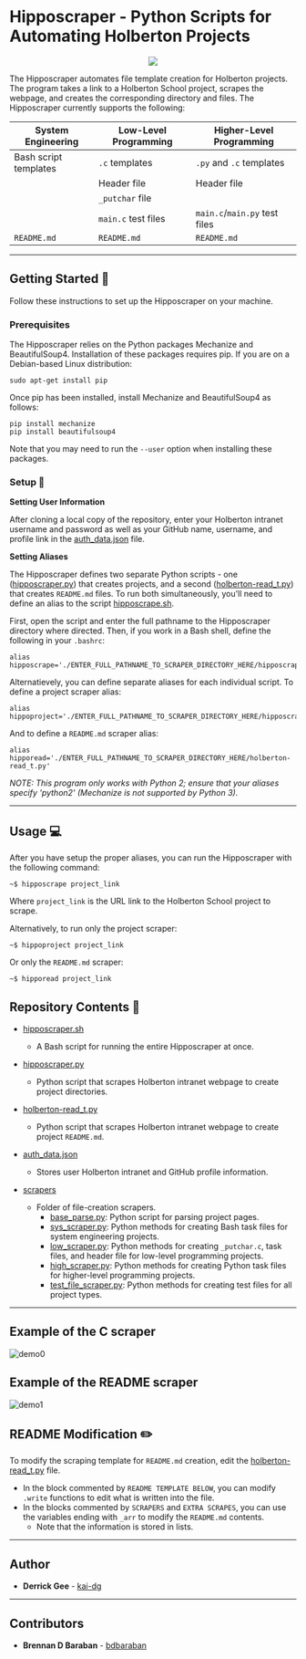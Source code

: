 # Hipposcraper - Python Scripts for Automating Holberton Projects

<p align="center">
  <img src="http://www.holbertonschool.com/holberton-logo.png">
</p>

The Hipposcraper automates file template creation for Holberton projects. The 
program takes a link to a Holberton School project, scrapes the webpage, and 
creates the corresponding directory and files. The Hipposcraper currently supports 
the following: 

| System Engineering    | Low-Level Programming | Higher-Level Programming      |
| --------------------- | --------------------- | ----------------------------- |
| Bash script templates | `.c` templates        | `.py` and `.c` templates      |
|                       | Header file           | Header file                   |
|                       | `_putchar` file       |                               |
|                       | `main.c` test files   | `main.c`/`main.py` test files |
| `README.md`           | `README.md`           | `README.md`                   |

---

## Getting Started :wrench:

Follow these instructions to set up the Hipposcraper on your machine.

### Prerequisites

The Hipposcraper relies on the Python packages Mechanize and BeautifulSoup4. 
Installation of these packages requires pip. If you are on a Debian-based Linux 
distribution:

```
sudo apt-get install pip
```

Once pip has been installed, install Mechanize and BeautifulSoup4 as follows:

```
pip install mechanize
pip install beautifulsoup4
```

Note that you may need to run the `--user` option when installing these packages.

### Setup :key:

**Setting User Information**

After cloning a local copy of the repository, enter your Holberton intranet 
username and password as well as your GitHub name, username, and profile link 
in the [auth_data.json](./auth_data.json) file.

**Setting Aliases**

The Hipposcraper defines two separate Python scripts - one 
([hipposcraper.py](./hipposcraper.py)) that creates projects, 
and a second ([holberton-read_t.py](./holberton-read_t.py)) that creates 
`README.md` files. To run both simultaneously, you'll need to define an alias 
to the script [hipposcrape.sh](./hipposcrape.sh).

First, open the script and enter the full pathname to the Hipposcraper 
directory where directed. Then, if you work in a Bash shell, define the 
following in your `.bashrc`:

```
alias hipposcrape='./ENTER_FULL_PATHNAME_TO_SCRAPER_DIRECTORY_HERE/hipposcrape.sh'
```

Alternatievely, you can define separate aliases for each individual script. To 
define a project scraper alias:

```
alias hippoproject='./ENTER_FULL_PATHNAME_TO_SCRAPER_DIRECTORY_HERE/hipposcraper.py'
```

And to define a `README.md` scraper alias:

```
alias hipporead='./ENTER_FULL_PATHNAME_TO_SCRAPER_DIRECTORY_HERE/holberton-read_t.py'
```

*NOTE: This program only works with Python 2; ensure that your aliases 
specify 'python2' (Mechanize is not supported by Python 3).*

---

## Usage :computer:

After you have setup the proper aliases, you can run the Hipposcraper with the 
following command:

```
~$ hipposcrape project_link
```

Where `project_link` is the URL link to the Holberton School project to scrape.

Alternatively, to run only the project scraper:

```
~$ hippoproject project_link
```

Or only the `README.md` scraper:

```
~$ hipporead project_link
```

## Repository Contents :file_folder:

* [hipposcraper.sh](./hipposcraper.sh)
  * A Bash script for running the entire Hipposcraper at once.

* [hipposcraper.py](./hipposcraper.py)
  * Python script that scrapes Holberton intranet webpage to create project 
directories.

* [holberton-read_t.py](./holberton-read_t.py)
  * Python script that scrapes Holberton intranet webpage to create project 
`README.md`.

* [auth_data.json](./auth_data.json)
  * Stores user Holberton intranet and GitHub profile information.

* [scrapers](./scrapers)
  * Folder of file-creation scrapers.
    * [base_parse.py](./scrapers/base_parse.py): Python script for parsing project pages.
    * [sys_scraper.py](./scrapers/sys_scraper.py): Python methods for creating 
Bash task files for system engineering projects.
    * [low_scraper.py](./scrapers/low_scraper.py): Python methods for creating 
`_putchar.c`, task files, and header file for low-level programming projects.
    * [high_scraper.py](./scrapers/high_scraper.py): Python methods for creating 
Python task files for higher-level programming projects.
    * [test_file_scraper.py](./scrapers/test_file_scraper.py): Python methods for creating 
test files for all project types.

---

## Example of the C scraper

![demo0](https://i.imgur.com/oB08uzF.png)

## Example of the README scraper

![demo1](https://i.imgur.com/80DBf4Z.jpg)

## README Modification :pencil2:
To modify the scraping template for `README.md` creation, edit the 
[holberton-read_t.py](./holberton-read_t.py) file.
* In the block commented by `README TEMPLATE BELOW`, you can modify `.write` 
functions to edit what is written into the file.
* In the blocks commented by `SCRAPERS` and `EXTRA SCRAPES`, you can use the 
variables ending with `_arr` to modify the `README.md` contents.
  * Note that the information is stored in lists.

---

## Author
* **Derrick Gee** - [kai-dg](https://github.com/kai-dg)

---

## Contributors
* **Brennan D Baraban** - [bdbaraban](https://github.com/bdbaraban)
